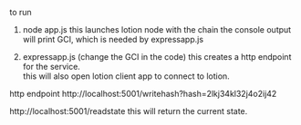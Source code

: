 to run 

1. node app.js
this launches lotion node with the chain
the console output will print GCI, which is needed by expressapp.js

2. expressapp.js
(change the GCI in the code)
this creates a http endpoint for the service.  
this will also open lotion client app to connect to lotion.

http endpoint
http://localhost:5001/writehash?hash=2lkj34kl32j4o2ij42

http://localhost:5001/readstate
this will return the current state.